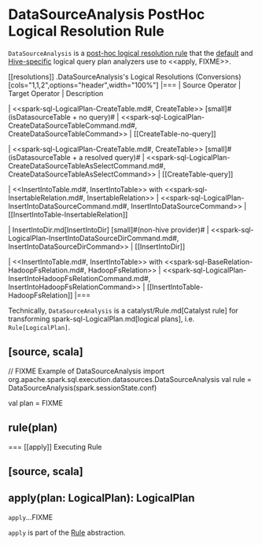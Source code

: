 # DataSourceAnalysis PostHoc Logical Resolution Rule

`DataSourceAnalysis` is a [post-hoc logical resolution rule](../Analyzer.md#postHocResolutionRules) that the [default](../BaseSessionStateBuilder.md#analyzer) and [Hive-specific](../hive/HiveSessionStateBuilder.md#analyzer) logical query plan analyzers use to <<apply, FIXME>>.

[[resolutions]]
.DataSourceAnalysis's Logical Resolutions (Conversions)
[cols="1,1,2",options="header",width="100%"]
|===
| Source Operator
| Target Operator
| Description

| <<spark-sql-LogicalPlan-CreateTable.md#, CreateTable>> [small]#(isDatasourceTable + no query)#
| <<spark-sql-LogicalPlan-CreateDataSourceTableCommand.md#, CreateDataSourceTableCommand>>
| [[CreateTable-no-query]]

| <<spark-sql-LogicalPlan-CreateTable.md#, CreateTable>> [small]#(isDatasourceTable + a resolved query)#
| <<spark-sql-LogicalPlan-CreateDataSourceTableAsSelectCommand.md#, CreateDataSourceTableAsSelectCommand>>
| [[CreateTable-query]]

| <<InsertIntoTable.md#, InsertIntoTable>> with <<spark-sql-InsertableRelation.md#, InsertableRelation>>
| <<spark-sql-LogicalPlan-InsertIntoDataSourceCommand.md#, InsertIntoDataSourceCommand>>
| [[InsertIntoTable-InsertableRelation]]

| InsertIntoDir.md[InsertIntoDir] [small]#(non-hive provider)#
| <<spark-sql-LogicalPlan-InsertIntoDataSourceDirCommand.md#, InsertIntoDataSourceDirCommand>>
| [[InsertIntoDir]]

| <<InsertIntoTable.md#, InsertIntoTable>> with <<spark-sql-BaseRelation-HadoopFsRelation.md#, HadoopFsRelation>>
| <<spark-sql-LogicalPlan-InsertIntoHadoopFsRelationCommand.md#, InsertIntoHadoopFsRelationCommand>>
| [[InsertIntoTable-HadoopFsRelation]]
|===

Technically, `DataSourceAnalysis` is a catalyst/Rule.md[Catalyst rule] for transforming spark-sql-LogicalPlan.md[logical plans], i.e. `Rule[LogicalPlan]`.

[source, scala]
----
// FIXME Example of DataSourceAnalysis
import org.apache.spark.sql.execution.datasources.DataSourceAnalysis
val rule = DataSourceAnalysis(spark.sessionState.conf)

val plan = FIXME

rule(plan)
----

=== [[apply]] Executing Rule

[source, scala]
----
apply(plan: LogicalPlan): LogicalPlan
----

`apply`...FIXME

`apply` is part of the [Rule](catalyst/Rule.md#apply) abstraction.
